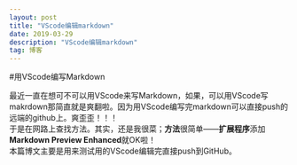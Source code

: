 ```yaml
---
layout: post
title: "VScode编辑markdown"
date: 2019-03-29 
description: "VScode编辑markdown"
tag: 博客 
--- 
```

#用VScode编写Markdown
  
最近一直在想可不可以用VScode来写Markdown，如果，可以用VScode写makrdown那简直就是爽翻啦。因为用VScode编写完markdown可以直接push的远端的github上。爽歪歪！！！   
于是在网路上查找方法。其实，还是我很菜；**方法**很简单——**扩展程序**添加**Markdown Preview Enhanced**就OK啦！  
本篇博文主要是用来测试用的VScode编辑完直接push到GitHub。  
